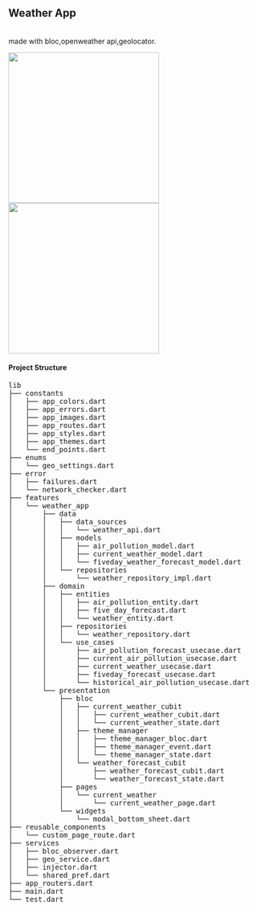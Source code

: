 <h2>Weather App</h2><br>
made with bloc,openweather api,geolocator.<br>

<img src="https://user-images.githubusercontent.com/40795940/198162632-8d5ad6ba-1cb8-4ddc-bf82-7f8c8b560d33.png" width="300"> <img src="https://user-images.githubusercontent.com/40795940/198162635-951ab95c-24d6-4240-b75f-6aee0e0b3b83.png" width="300">

<h4> Project Structure </h4>
<pre>
lib
├── constants
│   ├── app_colors.dart
│   ├── app_errors.dart
│   ├── app_images.dart
│   ├── app_routes.dart
│   ├── app_styles.dart
│   ├── app_themes.dart
│   └── end_points.dart
├── enums
│   └── geo_settings.dart
├── error
│   ├── failures.dart
│   └── network_checker.dart
├── features
│   └── weather_app
│       ├── data
│       │   ├── data_sources
│       │   │   └── weather_api.dart
│       │   ├── models
│       │   │   ├── air_pollution_model.dart
│       │   │   ├── current_weather_model.dart
│       │   │   └── fiveday_weather_forecast_model.dart
│       │   └── repositories
│       │       └── weather_repository_impl.dart
│       ├── domain
│       │   ├── entities
│       │   │   ├── air_pollution_entity.dart
│       │   │   ├── five_day_forecast.dart
│       │   │   └── weather_entity.dart
│       │   ├── repositories
│       │   │   └── weather_repository.dart
│       │   └── use_cases
│       │       ├── air_pollution_forecast_usecase.dart
│       │       ├── current_air_pollution_usecase.dart
│       │       ├── current_weather_usecase.dart
│       │       ├── fiveday_forecast_usecase.dart
│       │       └── historical_air_pollution_usecase.dart
│       └── presentation
│           ├── bloc
│           │   ├── current_weather_cubit
│           │   │   ├── current_weather_cubit.dart
│           │   │   └── current_weather_state.dart
│           │   ├── theme_manager
│           │   │   ├── theme_manager_bloc.dart
│           │   │   ├── theme_manager_event.dart
│           │   │   └── theme_manager_state.dart
│           │   └── weather_forecast_cubit
│           │       ├── weather_forecast_cubit.dart
│           │       └── weather_forecast_state.dart
│           ├── pages
│           │   └── current_weather
│           │       └── current_weather_page.dart
│           └── widgets
│               └── modal_bottom_sheet.dart
├── reusable_components
│   └── custom_page_route.dart
├── services
│   ├── bloc_observer.dart
│   ├── geo_service.dart
│   ├── injector.dart
│   └── shared_pref.dart
├── app_routers.dart
├── main.dart
└── test.dart
</pre>
